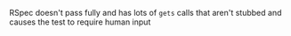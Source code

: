 RSpec doesn't pass fully and has lots of `gets` calls that
aren't stubbed and causes the test to require human input
